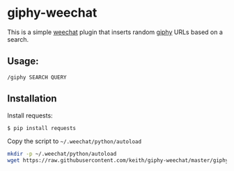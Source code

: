 # giphy-weechat

This is a simple [weechat](https://weechat.org/) plugin that inserts
random [giphy](https://giphy.com/) URLs based on a search.

## Usage:

```
/giphy SEARCH QUERY
```

## Installation

Install requests:

```sh
$ pip install requests
```

Copy the script to `~/.weechat/python/autoload`

```sh
mkdir -p ~/.weechat/python/autoload
wget https://raw.githubusercontent.com/keith/giphy-weechat/master/giphy.py ~/.weechat/python/autoload
```

